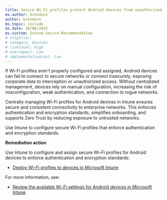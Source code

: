 ```yaml
---
title: Secure Wi-Fi profiles protect Android devices from unauthorized network access
ms.author: brenduns
author: brenduns
ms.topic: include
ms.date: 10/06/2025
ms.custom: Intune-Secure-Recommendation
# sfipillar: 
# category: Devices
# risklevel: High
# userimpact: Low
# implementationcost: Low
---
```

If Wi-Fi profiles aren't properly configured and assigned, Android devices can fail to connect to secure networks or connect insecurely, exposing corporate data to interception or unauthorized access. Without centralized management, devices rely on manual configuration, increasing the risk of misconfiguration, weak authentication, and connection to rogue networks.

Centrally managing Wi-Fi profiles for Android devices in Intune ensures secure and consistent connectivity to enterprise networks. This enforces authentication and encryption standards, simplifies onboarding, and supports Zero Trust by reducing exposure to untrusted networks.



Use Intune to configure secure Wi-Fi profiles that enforce authentication and encryption standards.

**Remediation action**

Use Intune to configure and assign secure Wi-Fi profiles for Android devices to enforce authentication and encryption standards:  
- [Deploy Wi-Fi profiles to devices in Microsoft Intune](/intune/intune-service/configuration/wi-fi-settings-configure#create-the-profile)

For more information, see:  
- [Review the available Wi-Fi settings for Android devices in Microsoft Intune](/intune/intune-service/configuration/wi-fi-settings-android-enterprise)
